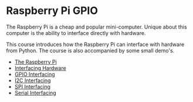 # Raspberry Pi GPIO

The Raspberry Pi is a cheap and popular mini-computer. Unique about this computer is the ability to interface directly with hardware.

This course introduces how the Raspberry Pi can interface with hardware from Python. The course is also accompanied by some small demo's.

* [The Raspberry Pi](./the_raspberry_pi.md)
* [Interfacing Hardware](./interfacing_hardware.md)
* [GPIO Interfacing](./gpio_interfacing.md)
* [I2C Interfacing](./i2c_interfacing.md)
* [SPI Interfacing](./spi_interfacing.md)
* [Serial Interfacing](./serial_interfacing.md)